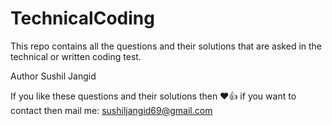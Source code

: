 # TechnicalCoding
This repo contains all the questions and their solutions that are asked in the technical or written coding test.

Author  Sushil Jangid

If you like these questions and their solutions then ❤️👍
if you want to contact then mail me: sushiljangid69@gmail.com
